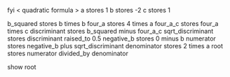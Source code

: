 fyi < quadratic formula >
a stores 1
b stores -2
c stores 1

b_squared stores b times b
four_a stores 4 times a
four_a_c stores four_a times c
discriminant stores b_squared minus four_a_c
sqrt_discriminant stores discriminant raised_to 0.5
negative_b stores 0 minus b
numerator stores negative_b plus sqrt_discriminant
denominator stores 2 times a
root stores numerator divided_by denominator

show root

